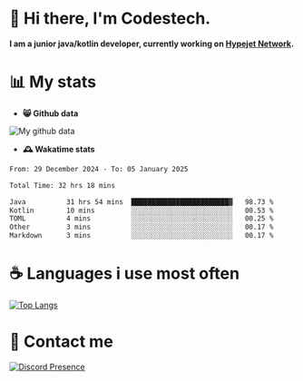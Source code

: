 # 👋 Hi there, I'm Codestech.
**I am a junior java/kotlin developer, currently working on [Hypejet Network](https://github.com/Hypejet).**

# 📊 My stats
- **😸 Github data**

![My github data](https://github-readme-stats.vercel.app/api?username=Codestech1&count_private=true&include_all_commits=true&theme=codeSTACKr)

- **🕰️ Wakatime stats**
<!--START_SECTION:waka-->

```txt
From: 29 December 2024 - To: 05 January 2025

Total Time: 32 hrs 18 mins

Java          31 hrs 54 mins  ████████████████████████▓   98.73 %
Kotlin        10 mins         ░░░░░░░░░░░░░░░░░░░░░░░░░   00.53 %
TOML          4 mins          ░░░░░░░░░░░░░░░░░░░░░░░░░   00.25 %
Other         3 mins          ░░░░░░░░░░░░░░░░░░░░░░░░░   00.17 %
Markdown      3 mins          ░░░░░░░░░░░░░░░░░░░░░░░░░   00.17 %
```

<!--END_SECTION:waka-->

# ☕ Languages i use most often
[![Top Langs](https://github-readme-stats.vercel.app/api/top-langs/?username=Codestech1&layout=compact&langs_count=8&exclude_repo=window5000.github.io&theme=codeSTACKr)](https://github.com/anuraghazra/github-readme-stats)

# 💬 Contact me
[![Discord Presence](https://lanyard.cnrad.dev/api/650718742157852740)](https://discord.com/users/650718742157852740)
</br>
